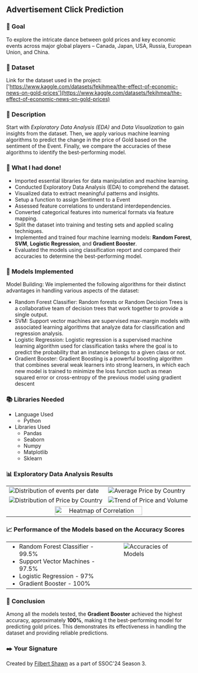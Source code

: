 ## **Advertisement Click Prediction**

### 🎯 **Goal**
To explore the intricate dance between gold prices and key economic events across major global players – Canada, Japan, USA, Russia, European Union, and China. 

### 🧵 **Dataset**
Link for the dataset used in the project: ['https://www.kaggle.com/datasets/fekihmea/the-effect-of-economic-news-on-gold-prices'](https://www.kaggle.com/datasets/fekihmea/the-effect-of-economic-news-on-gold-prices)

### 🧾 **Description**
Start with *Exploratory Data Analysis (EDA)* and *Data Visualization* to gain insights from the dataset. Then, we apply various machine learning algorithms to predict the change in the price of Gold based on the sentiment of the Event. Finally, we compare the accuracies of these algorithms to identify the best-performing model.

### 🧮 **What I had done!**
- Imported essential libraries for data manipulation and machine learning.
- Conducted Exploratory Data Analysis (EDA) to comprehend the dataset.
- Visualized data to extract meaningful patterns and insights.
- Setup a function to assign Sentiment to a Event
- Assessed feature correlations to understand interdependencies.
- Converted categorical features into numerical formats via feature mapping.
- Split the dataset into training and testing sets and applied scaling techniques.
- Implemented and trained four machine learning models: **Random Forest**, **SVM**, **Logistic Regression**, and **Gradient Booster**.
- Evaluated the models using classification report and compared their accuracies to determine the best-performing model.

### 🚀 **Models Implemented**
Model Building: We implemented the following algorithms for their distinct advantages in handling various aspects of the dataset:

- Random Forest Classifier: Random forests or Random Decision Trees is a collaborative team of decision trees that work together to provide a single output.
- SVM: Support vector machines are supervised max-margin models with associated learning algorithms that analyze data for classification and regression analysis.
- Logistic Regression: Logistic regression is a supervised machine learning algorithm used for classification tasks where the goal is to predict the probability that an instance belongs to a given class or not.
- Gradient Booster: Gradient Boosting is a powerful boosting algorithm that combines several weak learners into strong learners, in which each new model is trained to minimize the loss function such as mean squared error or cross-entropy of the previous model using gradient descent

### 📚 **Libraries Needed**
- Language Used
  - Python
- Libraries Used
  - Pandas
  - Seaborn
  - Numpy
  - Matplotlib
  - Sklearn
    
### 📊 **Exploratory Data Analysis Results**

<table>
    <tr>
        <td><img src="https://github.com/fspzar123/ML-Crate/blob/22465f62c53b71fd029d4c1b350ae3bd1eda3f1f/The%20Effect%20of%20Economic%20News%20on%20Gold%20Prices%20Analysis/Images/Dist%20of%20events%20per%20date.png" alt="Distribution of events per date"></td>
        <td><img src="https://github.com/fspzar123/ML-Crate/blob/22465f62c53b71fd029d4c1b350ae3bd1eda3f1f/The%20Effect%20of%20Economic%20News%20on%20Gold%20Prices%20Analysis/Images/Avg%20Price%20by%20country.png" alt="Average Price by Country"></td>
    </tr>
    <tr>
        <td><img src="https://github.com/fspzar123/ML-Crate/blob/22465f62c53b71fd029d4c1b350ae3bd1eda3f1f/The%20Effect%20of%20Economic%20News%20on%20Gold%20Prices%20Analysis/Images/Dist%20of%20price%20by%20country.png" alt="Distribution of Price by Country"></td>
        <td><img src="https://github.com/fspzar123/ML-Crate/blob/22465f62c53b71fd029d4c1b350ae3bd1eda3f1f/The%20Effect%20of%20Economic%20News%20on%20Gold%20Prices%20Analysis/Images/Trend%20of%20Price%26Vol_K.png" alt="Trend of Price and Volume"></td>
    </tr>
    <tr>
        <td colspan="2" style="text-align: center;"><img src="https://github.com/fspzar123/ML-Crate/blob/22465f62c53b71fd029d4c1b350ae3bd1eda3f1f/The%20Effect%20of%20Economic%20News%20on%20Gold%20Prices%20Analysis/Images/HeatMap%20Of%20Correlation.png" alt="Heatmap of Correlation" style="width: 70%;"></td>
    </tr>
</table>

### 📈 **Performance of the Models based on the Accuracy Scores**

<table>
    <tr>
        <td style="padding-right: 20px; vertical-align: top;">
            <ul style="list-style-type: disc; margin: 0;">
                <li>Random Forest Classifier - 99.5%</li>
                <li>Support Vector Machines - 97.5%</li>
                <li>Logistic Regression - 97%</li>
                <li>Gradient Booster - 100%</li>
            </ul>
        </td>
        <td style="vertical-align: top;">
            <img src="https://github.com/fspzar123/ML-Crate/blob/22465f62c53b71fd029d4c1b350ae3bd1eda3f1f/The%20Effect%20of%20Economic%20News%20on%20Gold%20Prices%20Analysis/Images/Accuracies%20of%20Models.png" alt="Accuracies of Models" style="max-width: 200px; max-height: 200px;">
        </td>
    </tr>
</table>



### 📢 **Conclusion**
Among all the models tested, the **Gradient Booster** achieved the highest accuracy, approximately **100%**, making it the best-performing model for predicting gold prices. This demonstrates its effectiveness in handling the dataset and providing reliable predictions.

### ✒️ **Your Signature**
Created by [Filbert Shawn](https://github.com/fspzar123) as a part of SSOC'24 Season 3.
